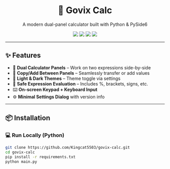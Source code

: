 <h1 align="center">🧮 Govix Calc</h1>
<p align="center">A modern dual-panel calculator built with Python & PySide6</p>

<p align="center">
  <img src="https://img.shields.io/badge/version-1.0-blue.svg?style=flat" />
  <img src="https://img.shields.io/badge/license-MIT-green.svg" />
  <img src="https://img.shields.io/badge/platform-Linux-lightgrey" />
  <img src="https://img.shields.io/badge/built%20with-PySide6-red.svg" />
</p>

---

## ✨ Features

- 🔲 **Dual Calculator Panels** – Work on two expressions side-by-side
- 🔁 **Copy/Add Between Panels** – Seamlessly transfer or add values
- 🎨 **Light & Dark Themes** – Theme toggle via settings
- 🧠 **Safe Expression Evaluation** – Includes %, brackets, signs, etc.
- ⌨️ **On-screen Keypad + Keyboard Input**
- ⚙️ **Minimal Settings Dialog** with version info

---


## 📦 Installation

### 💻 Run Locally (Python)

```bash
git clone https://github.com/Kingcat5503/govix-calc.git
cd govix-calc
pip install -r requirements.txt
python main.py
